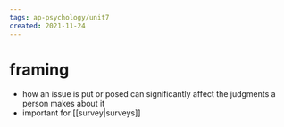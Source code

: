 ```yaml
---
tags: ap-psychology/unit7 
created: 2021-11-24
---
```


# framing

- how an issue is put or posed can significantly affect the judgments a person makes about it
- important for [[survey|surveys]]

<!---->